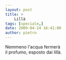 ```yaml
---
layout: post
title: >
    Lillà
tags: [speciale,]
date: 2009-04-24 16:41:00
author: pietro
---
```

Nemmeno l'acqua fermerà<br/>il profumo, esposto dai lillà.
